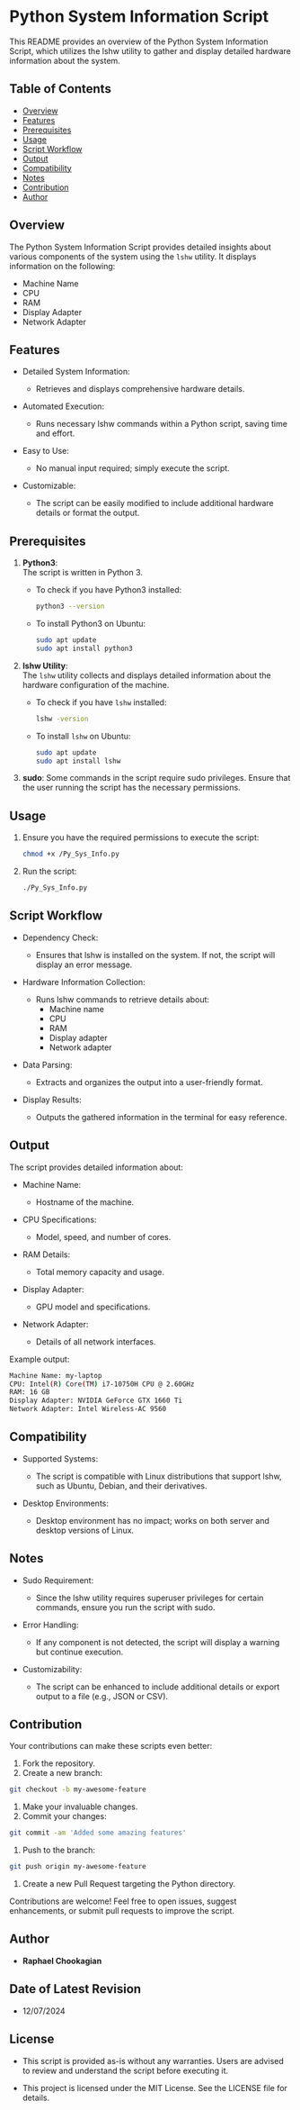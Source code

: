 # Python System Information Script

This README provides an overview of the Python System Information Script, which utilizes the lshw utility to gather and display detailed hardware information about the system.

## **Table of Contents**

- [Overview](#overview)
- [Features](#features)
- [Prerequisites](#prerequisites)
- [Usage](#usage)
- [Script Workflow](#script-workflow)
- [Output](#output)
- [Compatibility](#compatibility)
- [Notes](#notes)
- [Contribution](#contribution)
- [Author](#author)



## **Overview**

The Python System Information Script provides detailed insights about various components of the system using the `lshw` utility. It displays information on the following:

- Machine Name
- CPU
- RAM
- Display Adapter
- Network Adapter

## **Features**

- Detailed System Information:
  - Retrieves and displays comprehensive hardware details.

- Automated Execution:
  - Runs necessary lshw commands within a Python script, saving time and effort.

- Easy to Use:
  - No manual input required; simply execute the script.

- Customizable:
  - The script can be easily modified to include additional hardware details or format the output.

## **Prerequisites**

1. **Python3**:  
   The script is written in Python 3.  
   - To check if you have Python3 installed:  

     ```bash
     python3 --version
     ```

   - To install Python3 on Ubuntu:  

     ```bash
     sudo apt update
     sudo apt install python3
     ```

2. **lshw Utility**:  
   The `lshw` utility collects and displays detailed information about the hardware configuration of the machine.  
   - To check if you have `lshw` installed:  

     ```bash
     lshw -version
     ```

   - To install `lshw` on Ubuntu:  

     ```bash
     sudo apt update
     sudo apt install lshw
     ```

3. **sudo**: Some commands in the script require sudo privileges. Ensure that the user running the script has the necessary permissions.

## **Usage**

1. Ensure you have the required permissions to execute the script:

   ```bash
   chmod +x /Py_Sys_Info.py
   ```

2. Run the script:

   ```bash
   ./Py_Sys_Info.py
   ```

## **Script Workflow**

- Dependency Check:
  - Ensures that lshw is installed on the system. If not, the script will display an error message.

- Hardware Information Collection:
  - Runs lshw commands to retrieve details about:
    - Machine name
    - CPU
    - RAM
    - Display adapter
    - Network adapter

- Data Parsing:
  - Extracts and organizes the output into a user-friendly format.

- Display Results:
  - Outputs the gathered information in the terminal for easy reference.


## **Output**

The script provides detailed information about:

- Machine Name:
  - Hostname of the machine.

- CPU Specifications:
  - Model, speed, and number of cores.

- RAM Details:
  - Total memory capacity and usage.

- Display Adapter:
  - GPU model and specifications.

- Network Adapter:
  - Details of all network interfaces.

Example output:

  ```bash
  Machine Name: my-laptop
  CPU: Intel(R) Core(TM) i7-10750H CPU @ 2.60GHz
  RAM: 16 GB
  Display Adapter: NVIDIA GeForce GTX 1660 Ti
  Network Adapter: Intel Wireless-AC 9560
  ```

## **Compatibility**

- Supported Systems:
  - The script is compatible with Linux distributions that support lshw, such as Ubuntu, Debian, and their derivatives.

- Desktop Environments:
  - Desktop environment has no impact; works on both server and desktop versions of Linux.

## **Notes**


- Sudo Requirement:
  - Since the lshw utility requires superuser privileges for certain commands, ensure you run the script with sudo.

- Error Handling:
  - If any component is not detected, the script will display a warning but continue execution.

- Customizability:
  - The script can be enhanced to include additional details or export output to a file (e.g., JSON or CSV).

## **Contribution**

Your contributions can make these scripts even better:

1. Fork the repository.
1. Create a new branch:

  ```bash
  git checkout -b my-awesome-feature
  ```

1. Make your invaluable changes.
1. Commit your changes:

  ```bash
  git commit -am 'Added some amazing features'
  ```

1. Push to the branch:

  ```bash
  git push origin my-awesome-feature
  ```

1. Create a new Pull Request targeting the Python directory.

Contributions are welcome! Feel free to open issues, suggest enhancements, or submit pull requests to improve the script.

## **Author**

- **Raphael Chookagian**

## **Date of Latest Revision**

- 12/07/2024

## **License**

- This script is provided as-is without any warranties. Users are advised to review and understand the script before executing it.

- This project is licensed under the MIT License. See the LICENSE file for details.
